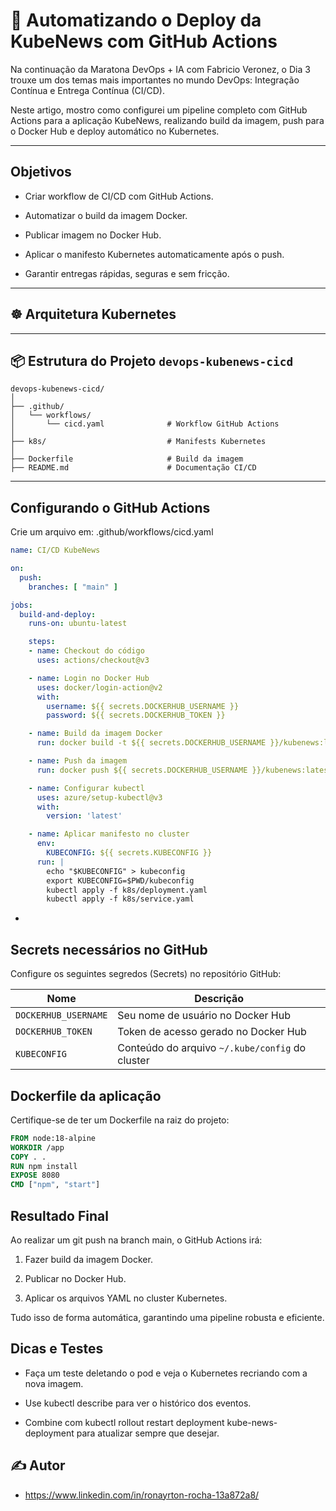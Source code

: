 # 🚀 Automatizando o Deploy da KubeNews com GitHub Actions

Na continuação da Maratona DevOps + IA com Fabricio Veronez, o Dia 3 trouxe um dos temas mais importantes no mundo DevOps: Integração Contínua e Entrega Contínua (CI/CD).

Neste artigo, mostro como configurei um pipeline completo com GitHub Actions para a aplicação KubeNews, realizando build da imagem, push para o Docker Hub e deploy automático no Kubernetes.


---

##  Objetivos
- Criar workflow de CI/CD com GitHub Actions.

- Automatizar o build da imagem Docker.

- Publicar imagem no Docker Hub.

- Aplicar o manifesto Kubernetes automaticamente após o push.

- Garantir entregas rápidas, seguras e sem fricção.

---

## ☸️ Arquitetura Kubernetes



---


## 📦 Estrutura do Projeto `devops-kubenews-cicd`

```plaintext
devops-kubenews-cicd/
│
├── .github/
│   └── workflows/
│       └── cicd.yaml              # Workflow GitHub Actions
│
├── k8s/                           # Manifests Kubernetes
│
├── Dockerfile                     # Build da imagem
├── README.md                      # Documentação CI/CD
```
---

##  Configurando o GitHub Actions
Crie um arquivo em:
.github/workflows/cicd.yaml

```yaml
name: CI/CD KubeNews

on:
  push:
    branches: [ "main" ]

jobs:
  build-and-deploy:
    runs-on: ubuntu-latest

    steps:
    - name: Checkout do código
      uses: actions/checkout@v3

    - name: Login no Docker Hub
      uses: docker/login-action@v2
      with:
        username: ${{ secrets.DOCKERHUB_USERNAME }}
        password: ${{ secrets.DOCKERHUB_TOKEN }}

    - name: Build da imagem Docker
      run: docker build -t ${{ secrets.DOCKERHUB_USERNAME }}/kubenews:latest .

    - name: Push da imagem
      run: docker push ${{ secrets.DOCKERHUB_USERNAME }}/kubenews:latest

    - name: Configurar kubectl
      uses: azure/setup-kubectl@v3
      with:
        version: 'latest'

    - name: Aplicar manifesto no cluster
      env:
        KUBECONFIG: ${{ secrets.KUBECONFIG }}
      run: |
        echo "$KUBECONFIG" > kubeconfig
        export KUBECONFIG=$PWD/kubeconfig
        kubectl apply -f k8s/deployment.yaml
        kubectl apply -f k8s/service.yaml
```
-

## Secrets necessários no GitHub
Configure os seguintes segredos (Secrets) no repositório GitHub:

| Nome                 | Descrição                                       |
| -------------------- | ----------------------------------------------- |
| `DOCKERHUB_USERNAME` | Seu nome de usuário no Docker Hub               |
| `DOCKERHUB_TOKEN`    | Token de acesso gerado no Docker Hub            |
| `KUBECONFIG`         | Conteúdo do arquivo `~/.kube/config` do cluster |


## Dockerfile da aplicação
Certifique-se de ter um Dockerfile na raiz do projeto:

```dockerfile
FROM node:18-alpine
WORKDIR /app
COPY . .
RUN npm install
EXPOSE 8080
CMD ["npm", "start"]
```

## Resultado Final
Ao realizar um git push na branch main, o GitHub Actions irá:

1. Fazer build da imagem Docker.

2. Publicar no Docker Hub.

3. Aplicar os arquivos YAML no cluster Kubernetes.

Tudo isso de forma automática, garantindo uma pipeline robusta e eficiente.


## Dicas e Testes
- Faça um teste deletando o pod e veja o Kubernetes recriando com a nova imagem.

- Use kubectl describe para ver o histórico dos eventos.

- Combine com kubectl rollout restart deployment kube-news-deployment para atualizar sempre que desejar.

## ✍️ Autor
- https://www.linkedin.com/in/ronayrton-rocha-13a872a8/